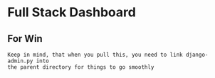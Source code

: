 # Full Stack Dashboard

## For Win
	Keep in mind, that when you pull this, you need to link django-admin.py into 
	the parent directory for things to go smoothly

